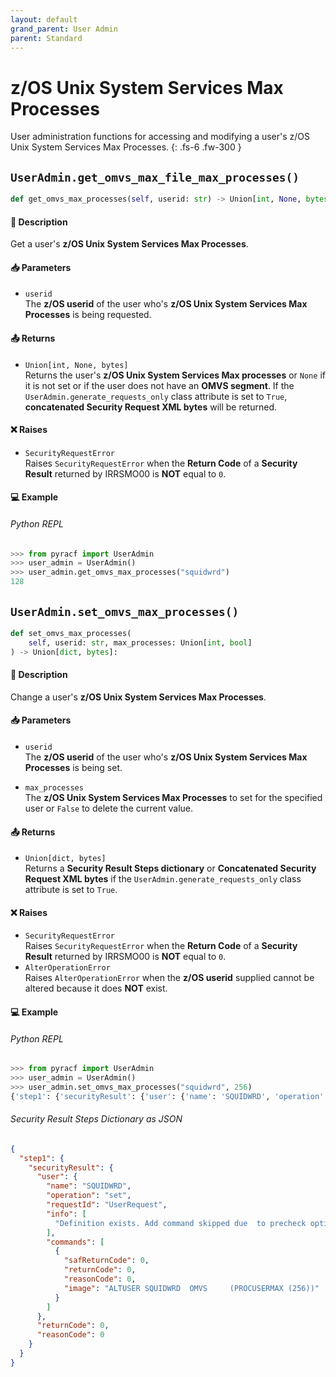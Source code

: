 ```yaml
---
layout: default
grand_parent: User Admin
parent: Standard
---
```


# z/OS Unix System Services Max Processes

User administration functions for accessing and modifying a user's z/OS Unix System Services Max Processes. 
{: .fs-6 .fw-300 }

## `UserAdmin.get_omvs_max_file_max_processes()`

```python
def get_omvs_max_processes(self, userid: str) -> Union[int, None, bytes]:
```

#### 📄 Description

Get a user's **z/OS Unix System Services Max Processes**.

#### 📥 Parameters
* `userid`<br>
  The **z/OS userid** of the user who's **z/OS Unix System Services Max Processes** is being requested.

#### 📤 Returns
* `Union[int, None, bytes]`<br>
  Returns the user's **z/OS Unix System Services Max processes** or `None` if it is not set or if the user does not have an **OMVS segment**. If the `UserAdmin.generate_requests_only` class attribute is set to `True`, **concatenated Security Request XML bytes** will be returned.

#### ❌ Raises
* `SecurityRequestError`<br>
  Raises `SecurityRequestError` when the **Return Code** of a **Security Result** returned by IRRSMO00 is **NOT** equal to `0`.

#### 💻 Example

###### Python REPL
```python
>>> from pyracf import UserAdmin
>>> user_admin = UserAdmin()
>>> user_admin.get_omvs_max_processes("squidwrd")
128
```

## `UserAdmin.set_omvs_max_processes()`

```python
def set_omvs_max_processes(
    self, userid: str, max_processes: Union[int, bool]
) -> Union[dict, bytes]:
```

#### 📄 Description

Change a user's **z/OS Unix System Services Max Processes**.

#### 📥 Parameters
* `userid`<br>
  The **z/OS userid** of the user who's **z/OS Unix System Services Max Processes** is being set.

* `max_processes`<br>
  The **z/OS Unix System Services Max Processes** to set for the specified user or `False` to delete the current value.

#### 📤 Returns
* `Union[dict, bytes]`<br>
  Returns a **Security Result Steps dictionary** or **Concatenated Security Request XML bytes** if the `UserAdmin.generate_requests_only` class attribute is set to `True`.

#### ❌ Raises
* `SecurityRequestError`<br>
  Raises `SecurityRequestError` when the **Return Code** of a **Security Result** returned by IRRSMO00 is **NOT** equal to `0`.
* `AlterOperationError`<br>
  Raises `AlterOperationError` when the **z/OS userid** supplied cannot be altered because it does **NOT** exist.

#### 💻 Example

###### Python REPL
```python
>>> from pyracf import UserAdmin
>>> user_admin = UserAdmin()
>>> user_admin.set_omvs_max_processes("squidwrd", 256)
{'step1': {'securityResult': {'user': {'name': 'SQUIDWRD', 'operation': 'set', 'requestId': 'UserRequest', 'info': ['Definition exists. Add command skipped due  to precheck option'], 'commands': [{'safReturnCode': 0, 'returnCode': 0, 'reasonCode': 0, 'image': 'ALTUSER SQUIDWRD  OMVS     (PROCUSERMAX (256))'}]}, 'returnCode': 0, 'reasonCode': 0}}}
```

###### Security Result Steps Dictionary as JSON
```json
{
  "step1": {
    "securityResult": {
      "user": {
        "name": "SQUIDWRD",
        "operation": "set",
        "requestId": "UserRequest",
        "info": [
          "Definition exists. Add command skipped due  to precheck option"
        ],
        "commands": [
          {
            "safReturnCode": 0,
            "returnCode": 0,
            "reasonCode": 0,
            "image": "ALTUSER SQUIDWRD  OMVS     (PROCUSERMAX (256))"
          }
        ]
      },
      "returnCode": 0,
      "reasonCode": 0
    }
  }
}
```